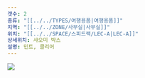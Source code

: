 ```yaml
---
갯수: 2
종류: "[[../../TYPES/여행용품|여행용품]]"
지역: "[[../../ZONE/사무실|사무실]]"
위치: "[[../../SPACE/스피드랙/LEC-A|LEC-A]]"
상세위치: 샤오미 박스
설명: 민트, 클리어
---
```

![](http://192.168.50.22/devices/240427_IMG_0278.jpg)